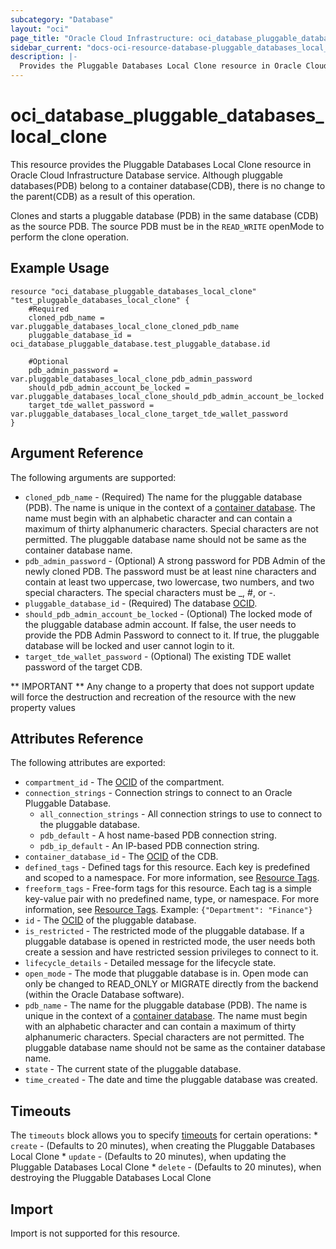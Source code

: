 ```yaml
---
subcategory: "Database"
layout: "oci"
page_title: "Oracle Cloud Infrastructure: oci_database_pluggable_databases_local_clone"
sidebar_current: "docs-oci-resource-database-pluggable_databases_local_clone"
description: |-
  Provides the Pluggable Databases Local Clone resource in Oracle Cloud Infrastructure Database service
---
```


# oci_database_pluggable_databases_local_clone
This resource provides the Pluggable Databases Local Clone resource in Oracle Cloud Infrastructure Database service. Although pluggable databases(PDB) belong to a container database(CDB), there is no change to the parent(CDB) as a result of this operation.

Clones and starts a pluggable database (PDB) in the same database (CDB) as the source PDB. The source PDB must be in the `READ_WRITE` openMode to perform the clone operation.


## Example Usage

```hcl
resource "oci_database_pluggable_databases_local_clone" "test_pluggable_databases_local_clone" {
	#Required
	cloned_pdb_name = var.pluggable_databases_local_clone_cloned_pdb_name
	pluggable_database_id = oci_database_pluggable_database.test_pluggable_database.id

	#Optional
	pdb_admin_password = var.pluggable_databases_local_clone_pdb_admin_password
	should_pdb_admin_account_be_locked = var.pluggable_databases_local_clone_should_pdb_admin_account_be_locked
	target_tde_wallet_password = var.pluggable_databases_local_clone_target_tde_wallet_password
}
```

## Argument Reference

The following arguments are supported:

* `cloned_pdb_name` - (Required) The name for the pluggable database (PDB). The name is unique in the context of a [container database](https://docs.cloud.oracle.com/iaas/api/#/en/database/latest/Database/). The name must begin with an alphabetic character and can contain a maximum of thirty alphanumeric characters. Special characters are not permitted. The pluggable database name should not be same as the container database name.
* `pdb_admin_password` - (Optional) A strong password for PDB Admin of the newly cloned PDB. The password must be at least nine characters and contain at least two uppercase, two lowercase, two numbers, and two special characters. The special characters must be _, \#, or -.
* `pluggable_database_id` - (Required) The database [OCID](https://docs.cloud.oracle.com/iaas/Content/General/Concepts/identifiers.htm).
* `should_pdb_admin_account_be_locked` - (Optional) The locked mode of the pluggable database admin account. If false, the user needs to provide the PDB Admin Password to connect to it. If true, the pluggable database will be locked and user cannot login to it. 
* `target_tde_wallet_password` - (Optional) The existing TDE wallet password of the target CDB.


** IMPORTANT **
Any change to a property that does not support update will force the destruction and recreation of the resource with the new property values

## Attributes Reference

The following attributes are exported:

* `compartment_id` - The [OCID](https://docs.cloud.oracle.com/iaas/Content/General/Concepts/identifiers.htm) of the compartment.
* `connection_strings` - Connection strings to connect to an Oracle Pluggable Database. 
	* `all_connection_strings` - All connection strings to use to connect to the pluggable database.
	* `pdb_default` - A host name-based PDB connection string.
	* `pdb_ip_default` - An IP-based PDB connection string.
* `container_database_id` - The [OCID](https://docs.cloud.oracle.com/iaas/Content/General/Concepts/identifiers.htm) of the CDB.
* `defined_tags` - Defined tags for this resource. Each key is predefined and scoped to a namespace. For more information, see [Resource Tags](https://docs.cloud.oracle.com/iaas/Content/General/Concepts/resourcetags.htm). 
* `freeform_tags` - Free-form tags for this resource. Each tag is a simple key-value pair with no predefined name, type, or namespace. For more information, see [Resource Tags](https://docs.cloud.oracle.com/iaas/Content/General/Concepts/resourcetags.htm).  Example: `{"Department": "Finance"}` 
* `id` - The [OCID](https://docs.cloud.oracle.com/iaas/Content/General/Concepts/identifiers.htm) of the pluggable database.
* `is_restricted` - The restricted mode of the pluggable database. If a pluggable database is opened in restricted mode, the user needs both create a session and have restricted session privileges to connect to it. 
* `lifecycle_details` - Detailed message for the lifecycle state.
* `open_mode` - The mode that pluggable database is in. Open mode can only be changed to READ_ONLY or MIGRATE directly from the backend (within the Oracle Database software). 
* `pdb_name` - The name for the pluggable database (PDB). The name is unique in the context of a [container database](https://docs.cloud.oracle.com/iaas/api/#/en/database/latest/Database/). The name must begin with an alphabetic character and can contain a maximum of thirty alphanumeric characters. Special characters are not permitted. The pluggable database name should not be same as the container database name.
* `state` - The current state of the pluggable database.
* `time_created` - The date and time the pluggable database was created.

## Timeouts

The `timeouts` block allows you to specify [timeouts](https://registry.terraform.io/providers/oracle/oci/latest/docs/guides/changing_timeouts) for certain operations:
	* `create` - (Defaults to 20 minutes), when creating the Pluggable Databases Local Clone
	* `update` - (Defaults to 20 minutes), when updating the Pluggable Databases Local Clone
	* `delete` - (Defaults to 20 minutes), when destroying the Pluggable Databases Local Clone


## Import

Import is not supported for this resource.

